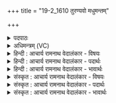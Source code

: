 +++
title = "19-2_1610 तुरण्यवो मधुमन्तम्"

+++
<details><summary>पदपाठः</summary>

तु꣣रण्य꣡वः꣢। म꣡धु꣢꣯मन्तम्। घृ꣣तश्चु꣡त꣢म्। घृ꣣त। श्चु꣡त꣢꣯म्। वि꣡प्रा꣢꣯सः। वि। प्रा꣣सः। अ꣢र्कम्। आ꣣नृचुः। अस्मे꣡इति꣢। र꣣यिः꣢। प꣣प्रथे। वृ꣡ष्ण्य꣢꣯म्। श꣡वः꣢꣯। अ꣣स्मे꣡इति꣢। स्वा꣣ना꣡सः꣢। इ꣡न्द꣢꣯वः। १६१०।
</details>

<details><summary>अधिमन्त्रम् (VC)</summary>

- इन्द्रः
- वालखिल्यः (श्रुष्टिगुः काण्वः)
- बार्हतः प्रगाथः (विषमा बृहती, समा सतोबृहती)
- पञ्चमः
</details>

<details><summary>हिन्दी : आचार्य रामनाथ वेदालंकार - विषयः</summary>

आगे फिर परमेश्वर का विषय है।
</details>

<details><summary>हिन्दी : आचार्य रामनाथ वेदालंकार - पदार्थः</summary>

पदार्थान्वय -  (तुरण्यवः)सत्कर्मों में शीघ्रता करनेवाले, (विप्रासः)विद्वान् लोग(मधुमन्तम्)मधुर आनन्द से युक्त, (घृतश्चुतम्)तेज वा स्नेह को प्रवाहित करनेवाले(अर्कम्)अर्चनीय इन्द्र परमेश्वर को(आनृचुः)पूजते हैं। उस की कृपा से(अस्मे)हमारे लिए(रयिः)ऐश्वर्य(पप्रथे)सर्वत्र फैला हुआ है, (वृष्ण्यम्)सुखों की वर्षा करनेवाला(शवः)बल भी फैला हुआ है,उसी से(अस्मे)हमारे लिए(स्वानासः)अभिषुत किये जाते हुए(इन्दवः)आनन्द-रस हमें प्राप्त होते हैं ॥२॥
</details>

<details><summary>हिन्दी : आचार्य रामनाथ वेदालंकार - भावार्थः</summary>

भावार्थ -  जगदीश्वर ही हमें तेज,धन,बल,आनन्द आदि प्रदान करता है,इस कारण सबको श्रद्धापूर्वक उसकी वन्दना करनी चाहिए ॥२॥
</details>

<details><summary>संस्कृत : आचार्य रामनाथ वेदालंकार - विषयः</summary>

अथ पुनरपि परमेश्वरविषयमाह।
</details>

<details><summary>संस्कृत : आचार्य रामनाथ वेदालंकार - पदार्थः</summary>

पदार्थान्वय -  (तुरण्यवः)सत्कर्मसु त्वरणशीलाः(विप्रासः)विपश्चितः(मधुमन्तम्)मधुरानन्दमयम्(घृतश्चुतम्)तेजःप्रस्राविणं स्नेहप्रस्राविणं वा(अर्कम्)अर्चनीयम् इन्द्रं परमेश्वरम्।[अर्को देवो भवति यदेनमर्चन्ति। निरु० ५।५।] (आनृचुः)पूजयन्ति। तस्यैव कृपया(अस्मे)अस्मभ्यम्(रयिः)ऐश्वर्यम्(पप्रथे)सर्वत्र विस्तीर्णोऽस्ति, (वृष्ण्यम्)सुखवर्षणशीलम्(शवः)बलमपि,पप्रथे विस्तीर्णमस्ति। तत एव(अस्मे)अस्मभ्यम्(स्वानासः)अभिषूयमाणाः(इन्दवः)आनन्दरसाः अस्माभिः प्राप्यन्ते ॥२॥
</details>

<details><summary>संस्कृत : आचार्य रामनाथ वेदालंकार - भावार्थः</summary>

भावार्थ -  जगदीश्वर एवास्मभ्यं तेजोधनबलानन्दादीनि प्रयच्छतीति स सर्वैः सश्रद्धं वन्दनीयः ॥२॥
</details>